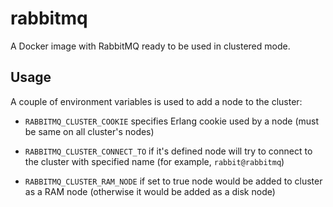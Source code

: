# rabbitmq

A Docker image with RabbitMQ ready to be used in clustered mode.

## Usage

A couple of environment variables is used to add a node to the cluster:

- `RABBITMQ_CLUSTER_COOKIE` specifies Erlang cookie used by a node (must be
  same on all cluster's nodes)

- `RABBITMQ_CLUSTER_CONNECT_TO` if it's defined node will try to connect to
  the cluster with specified name (for example, `rabbit@rabbitmq`)

- `RABBITMQ_CLUSTER_RAM_NODE` if set to true node would be added to cluster as
  a RAM node (otherwise it would be added as a disk node)
